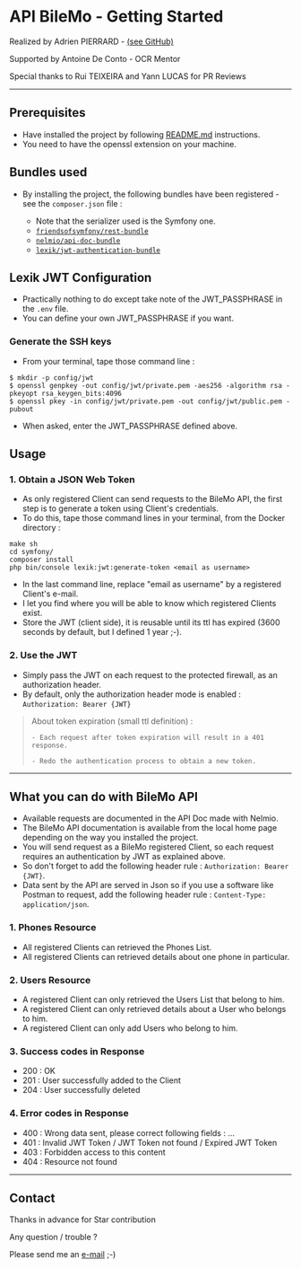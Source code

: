 # API BileMo - Getting Started

Realized by Adrien PIERRARD - [(see GitHub)](https://github.com/WizBhoo)

Supported by Antoine De Conto - OCR Mentor

Special thanks to Rui TEIXEIRA and Yann LUCAS for PR Reviews

-------------------------------------------------------------------------------------------------------------------------------------

## Prerequisites

*   Have installed the project by following [README.md](../../README.md) instructions.
*   You need to have the openssl extension on your machine.

## Bundles used

*   By installing the project, the following bundles have been registered - see the `composer.json` file :

    *   Note that the serializer used is the Symfony one.
    *   [`friendsofsymfony/rest-bundle`](https://packagist.org/packages/friendsofsymfony/rest-bundle)
    *   [`nelmio/api-doc-bundle`](https://packagist.org/packages/nelmio/api-doc-bundle)
    *   [`lexik/jwt-authentication-bundle`](https://packagist.org/packages/lexik/jwt-authentication-bundle)

## Lexik JWT Configuration

*   Practically nothing to do except take note of the JWT_PASSPHRASE in the `.env` file.
*   You can define your own JWT_PASSPHRASE if you want.

### Generate the SSH keys

*   From your terminal, tape those command line :

``` console
$ mkdir -p config/jwt
$ openssl genpkey -out config/jwt/private.pem -aes256 -algorithm rsa -pkeyopt rsa_keygen_bits:4096
$ openssl pkey -in config/jwt/private.pem -out config/jwt/public.pem -pubout
```

*   When asked, enter the JWT_PASSPHRASE defined above.

## Usage

### 1. Obtain a JSON Web Token

*   As only registered Client can send requests to the BileMo API, the first step is to generate a token using Client's credentials.
*   To do this, tape those command lines in your terminal, from the Docker directory :

```console
make sh
cd symfony/
composer install
php bin/console lexik:jwt:generate-token <email as username>
``` 

*   In the last command line, replace "email as username" by a registered Client's e-mail.
*   I let you find where you will be able to know which registered Clients exist.
*   Store the JWT (client side), it is reusable until its ttl has expired (3600 seconds by default, but I defined 1 year ;-).

### 2. Use the JWT

*   Simply pass the JWT on each request to the protected firewall, as an authorization header.
*   By default, only the authorization header mode is enabled : `Authorization: Bearer {JWT}`

<blockquote>
About token expiration (small ttl definition) :

    - Each request after token expiration will result in a 401 response.

    - Redo the authentication process to obtain a new token.
</blockquote>

-------------------------------------------------------------------------------------------------------------------------------------

## What you can do with BileMo API

*   Available requests are documented in the API Doc made with Nelmio.
*   The BileMo API documentation is available from the local home page depending on the way you installed the project.
*   You will send request as a BileMo registered Client, so each request requires an authentication by JWT as explained above.
*   So don't forget to add the following header rule : `Authorization: Bearer {JWT}`.
*   Data sent by the API are served in Json so if you use a software like Postman to request, add the following header rule : `Content-Type: application/json`.

### 1. Phones Resource

*   All registered Clients can retrieved the Phones List.
*   All registered Clients can retrieved details about one phone in particular.

### 2. Users Resource

*   A registered Client can only retrieved the Users List that belong to him.
*   A registered Client can only retrieved details about a User who belongs to him.
*   A registered Client can only add Users who belong to him.

### 3. Success codes in Response

*   200 : OK
*   201 : User successfully added to the Client
*   204 : User successfully deleted

### 4. Error codes in Response

*   400 : Wrong data sent, please correct following fields : ...
*   401 : Invalid JWT Token / JWT Token not found / Expired JWT Token
*   403 : Forbidden access to this content
*   404 : Resource not found

-------------------------------------------------------------------------------------------------------------------------------------

## Contact

Thanks in advance for Star contribution

Any question / trouble ?

Please send me an [e-mail](mailto:apierrard.contact@gmail.com) ;-)
